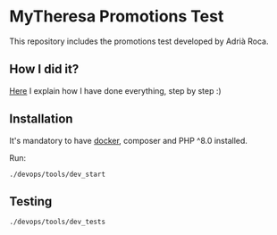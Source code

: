 # MyTheresa Promotions Test

This repository includes the promotions test developed by Adrià Roca.

## How I did it?

[Here](HOWIDIDIT.md) I explain how I have done everything, step by step :)

## Installation

It's mandatory to have [docker](https://www.docker.com/), composer and PHP ^8.0 installed.

Run:

```shell
./devops/tools/dev_start
```

## Testing

```shell
./devops/tools/dev_tests
```
